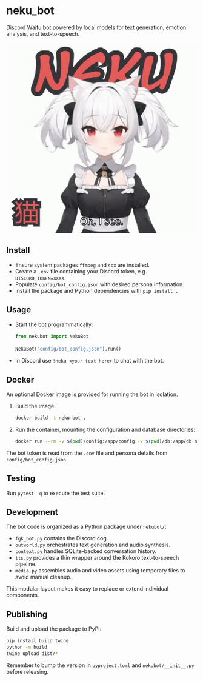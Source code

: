 # neku_bot
Discord Waifu bot powered by local models for text generation, emotion analysis, and text-to-speech.

![NEKU](https://raw.githubusercontent.com/atorsvn/neku_bot/main/neku.gif)

## Install
* Ensure system packages `ffmpeg` and `sox` are installed.
* Create a `.env` file containing your Discord token, e.g. `DISCORD_TOKEN=XXXX`.
* Populate `config/bot_config.json` with desired persona information.
* Install the package and Python dependencies with `pip install .`.

## Usage
* Start the bot programmatically:
  ```python
  from nekubot import NekuBot

  NekuBot("config/bot_config.json").run()
  ```
* In Discord use `!neku <your text here>` to chat with the bot.

## Docker

An optional Docker image is provided for running the bot in isolation.

1. Build the image:
   ```bash
   docker build -t neku-bot .
   ```
2. Run the container, mounting the configuration and database directories:
   ```bash
   docker run --rm -v $(pwd)/config:/app/config -v $(pwd)/db:/app/db neku-bot
   ```

The bot token is read from the `.env` file and persona details from `config/bot_config.json`.

## Testing

Run `pytest -q` to execute the test suite.

## Development

The bot code is organized as a Python package under `nekubot/`:

* `fgk_bot.py` contains the Discord cog.
* `outworld.py` orchestrates text generation and audio synthesis.
* `context.py` handles SQLite-backed conversation history.
* `tts.py` provides a thin wrapper around the Kokoro text-to-speech pipeline.
* `media.py` assembles audio and video assets using temporary files to avoid
  manual cleanup.

This modular layout makes it easy to replace or extend individual components.

## Publishing

Build and upload the package to PyPI:

```bash
pip install build twine
python -m build
twine upload dist/*
```

Remember to bump the version in `pyproject.toml` and `nekubot/__init__.py` before releasing.
